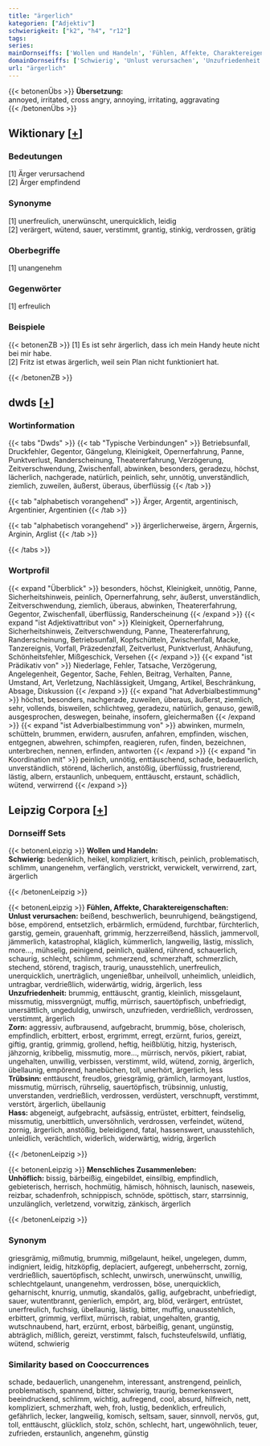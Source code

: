 ```yaml
---
title: "ärgerlich"
kategorien: ["Adjektiv"]
schwierigkeit: ["k2", "h4", "r12"]
tags:
series:
mainDornseiffs: ['Wollen und Handeln', 'Fühlen, Affekte, Charaktereigenschaften', 'Menschliches Zusammenleben']
domainDornseiffs: ['Schwierig', 'Unlust verursachen', 'Unzufriedenheit', 'Zorn', 'Trübsinn', 'Hass', 'Unhöflich']
url: "ärgerlich"
---
```


{{< betonenÜbs >}}
**Übersetzung:**  
annoyed, irritated, cross angry, annoying, irritating, aggravating  
{{< /betonenÜbs >}}

## Wiktionary [[+](https://de.wiktionary.org/wiki/ärgerlich)]

### Bedeutungen
[1] Ärger verursachend  
[2] Ärger empfindend  

### Synonyme
[1] unerfreulich, unerwünscht, unerquicklich, leidig  
[2] verärgert, wütend, sauer, verstimmt, grantig, stinkig, verdrossen, grätig  

### Oberbegriffe
[1] unangenehm  

### Gegenwörter
[1] erfreulich  

### Beispiele
{{< betonenZB >}}
[1] Es ist sehr ärgerlich, dass ich mein Handy heute nicht bei mir habe.  
[2] Fritz  ist etwas ärgerlich, weil sein Plan nicht funktioniert hat.  

{{< /betonenZB >}}


## dwds [[+](https://www.dwds.de/wb/ärgerlich)]

### Wortinformation
{{< tabs "Dwds" >}}
{{< tab "Typische Verbindungen" >}}
Betriebsunfall, Druckfehler, Gegentor, Gängelung, Kleinigkeit, Opernerfahrung, Panne, Punktverlust, Randerscheinung, Theatererfahrung, Verzögerung, Zeitverschwendung, Zwischenfall, abwinken, besonders, geradezu, höchst, lächerlich, nachgerade, natürlich, peinlich, sehr, unnötig, unverständlich, ziemlich, zuweilen, äußerst, überaus, überflüssig
{{< /tab >}}

{{< tab "alphabetisch vorangehend" >}}
Ärger, Argentit, argentinisch, Argentinier, Argentinien
{{< /tab >}}

{{< tab "alphabetisch vorangehend" >}}
ärgerlicherweise, ärgern, Ärgernis, Arginin, Arglist
{{< /tab >}}

{{< /tabs >}}

### Wortprofil
{{< expand "Überblick" >}} besonders, höchst, Kleinigkeit, unnötig, Panne, Sicherheitshinweis, peinlich, Opernerfahrung, sehr, äußerst, unverständlich, Zeitverschwendung, ziemlich, überaus, abwinken, Theatererfahrung, Gegentor, Zwischenfall, überflüssig, Randerscheinung {{< /expand >}}
{{< expand "ist Adjektivattribut von" >}} Kleinigkeit, Opernerfahrung, Sicherheitshinweis, Zeitverschwendung, Panne, Theatererfahrung, Randerscheinung, Betriebsunfall, Kopfschütteln, Zwischenfall, Macke, Tanzereignis, Vorfall, Präzedenzfall, Zeitverlust, Punktverlust, Anhäufung, Schönheitsfehler, Mißgeschick, Versehen {{< /expand >}}
{{< expand "ist Prädikativ von" >}} Niederlage, Fehler, Tatsache, Verzögerung, Angelegenheit, Gegentor, Sache, Fehlen, Beitrag, Verhalten, Panne, Umstand, Art, Verletzung, Nachlässigkeit, Umgang, Artikel, Beschränkung, Absage, Diskussion {{< /expand >}}
{{< expand "hat Adverbialbestimmung" >}} höchst, besonders, nachgerade, zuweilen, überaus, äußerst, ziemlich, sehr, vollends, bisweilen, schlichtweg, geradezu, natürlich, genauso, gewiß, ausgesprochen, deswegen, beinahe, insofern, gleichermaßen {{< /expand >}}
{{< expand "ist Adverbialbestimmung von" >}} abwinken, murmeln, schütteln, brummen, erwidern, ausrufen, anfahren, empfinden, wischen, entgegnen, abwehren, schimpfen, reagieren, rufen, finden, bezeichnen, unterbrechen, nennen, erfinden, antworten {{< /expand >}}
{{< expand "in Koordination mit" >}} peinlich, unnötig, enttäuschend, schade, bedauerlich, unverständlich, störend, lächerlich, anstößig, überflüssig, frustrierend, lästig, albern, erstaunlich, unbequem, enttäuscht, erstaunt, schädlich, wütend, verwirrend {{< /expand >}}

## Leipzig Corpora [[+](https://corpora.uni-leipzig.de/en/res?word=ärgerlich&corpusId=deu_newscrawl-public_2018)]

### Dornseiff Sets
{{< betonenLeipzig >}}
**Wollen und Handeln:**  
**Schwierig:** bedenklich, heikel, kompliziert, kritisch, peinlich, problematisch, schlimm, unangenehm, verfänglich, verstrickt, verwickelt, verwirrend, zart, ärgerlich  

{{< /betonenLeipzig >}}


{{< betonenLeipzig >}}
**Fühlen, Affekte, Charaktereigenschaften:**  
**Unlust verursachen:** beißend, beschwerlich, beunruhigend, beängstigend, böse, empörend, entsetzlich, erbärmlich, ermüdend, furchtbar, fürchterlich, garstig, gemein, grauenhaft, grimmig, herzzerreißend, hässlich, jammervoll, jämmerlich, katastrophal, kläglich, kümmerlich, langweilig, lästig, misslich, more..., mühselig, peinigend, peinlich, quälend, rührend, schauerlich, schaurig, schlecht, schlimm, schmerzend, schmerzhaft, schmerzlich, stechend, störend, tragisch, traurig, unausstehlich, unerfreulich, unerquicklich, unerträglich, ungenießbar, unheilvoll, unheimlich, unleidlich, untragbar, verdrießlich, widerwärtig, widrig, ärgerlich, less  
**Unzufriedenheit:** brummig, enttäuscht, grantig, kleinlich, missgelaunt, missmutig, missvergnügt, muffig, mürrisch, sauertöpfisch, unbefriedigt, unersättlich, ungeduldig, unwirsch, unzufrieden, verdrießlich, verdrossen, verstimmt, ärgerlich  
**Zorn:** aggressiv, aufbrausend, aufgebracht, brummig, böse, cholerisch, empfindlich, erbittert, erbost, ergrimmt, erregt, erzürnt, furios, gereizt, giftig, grantig, grimmig, grollend, heftig, heißblütig, hitzig, hysterisch, jähzornig, kribbelig, missmutig, more..., mürrisch, nervös, pikiert, rabiat, ungehalten, unwillig, verbissen, verstimmt, wild, wütend, zornig, ärgerlich, übellaunig, empörend, hanebüchen, toll, unerhört, ärgerlich, less  
**Trübsinn:** enttäuscht, freudlos, griesgrämig, grämlich, larmoyant, lustlos, missmutig, mürrisch, rührselig, sauertöpfisch, trübsinnig, unlustig, unverstanden, verdrießlich, verdrossen, verdüstert, verschnupft, verstimmt, verstört, ärgerlich, übellaunig  
**Hass:** abgeneigt, aufgebracht, aufsässig, entrüstet, erbittert, feindselig, missmutig, unerbittlich, unversöhnlich, verdrossen, verfeindet, wütend, zornig, ärgerlich, anstößig, beleidigend, fatal, hassenswert, unausstehlich, unleidlich, verächtlich, widerlich, widerwärtig, widrig, ärgerlich  

{{< /betonenLeipzig >}}


{{< betonenLeipzig >}}
**Menschliches Zusammenleben:**  
**Unhöflich:** bissig, bärbeißig, eingebildet, einsilbig, empfindlich, gebieterisch, herrisch, hochmütig, hämisch, höhnisch, launisch, naseweis, reizbar, schadenfroh, schnippisch, schnöde, spöttisch, starr, starrsinnig, unzulänglich, verletzend, vorwitzig, zänkisch, ärgerlich  

{{< /betonenLeipzig >}}

### Synonym
griesgrämig, mißmutig, brummig, mißgelaunt, heikel, ungelegen, dumm, indigniert, leidig, hitzköpfig, deplaciert, aufgeregt, unbeherrscht, zornig, verdrießlich, sauertöpfisch, schlecht, unwirsch, unerwünscht, unwillig, schlechtgelaunt, unangenehm, verdrossen, böse, unerquicklich, geharnischt, knurrig, unmutig, skandalös, gallig, aufgebracht, unbefriedigt, sauer, wutentbrannt, genierlich, empört, arg, blöd, verärgert, entrüstet, unerfreulich, fuchsig, übellaunig, lästig, bitter, muffig, unausstehlich, erbittert, grimmig, verflixt, mürrisch, rabiat, ungehalten, grantig, wutschnaubend, hart, erzürnt, erbost, bärbeißig, genant, ungünstig, abträglich, mißlich, gereizt, verstimmt, falsch, fuchsteufelswild, unflätig, wütend, schwierig


### Similarity based on Cooccurrences
schade, bedauerlich, unangenehm, interessant, anstrengend, peinlich, problematisch, spannend, bitter, schwierig, traurig, bemerkenswert, beeindruckend, schlimm, wichtig, aufregend, cool, absurd, hilfreich, nett, kompliziert, schmerzhaft, weh, froh, lustig, bedenklich, erfreulich, gefährlich, lecker, langweilig, komisch, seltsam, sauer, sinnvoll, nervös, gut, toll, enttäuscht, glücklich, stolz, schön, schlecht, hart, ungewöhnlich, teuer, zufrieden, erstaunlich, angenehm, günstig

